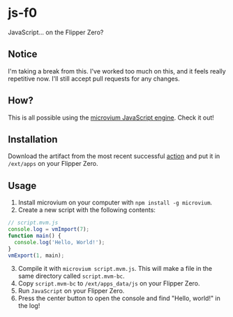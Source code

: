# js-f0
JavaScript... on the Flipper Zero?
## Notice
I'm taking a break from this. I've worked too much on this, and it feels really repetitive now. I'll still accept pull requests for any changes.
## How?
This is all possible using the [microvium JavaScript engine](https://github.com/coder-mike/microvium). Check it out!
## Installation
Download the artifact from the most recent successful [action](https://github.com/zap8600/js-f0/actions) and put it in `/ext/apps` on your Flipper Zero.
## Usage
1. Install microvium on your computer with `npm install -g microvium`.
2. Create a new script with the following contents:
```js
// script.mvm.js
console.log = vmImport(7);
function main() {
  console.log('Hello, World!');
}
vmExport(1, main);
```
3. Compile it with `microvium script.mvm.js`. This will make a file in the same directory called `script.mvm-bc`.
4. Copy `script.mvm-bc` to `/ext/apps_data/js` on your Flipper Zero.
5. Run `JavaScript` on your Flipper Zero.
6. Press the center button to open the console and find "Hello, world!" in the log! 
